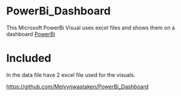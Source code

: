 # PowerBi_Dashboard
This Microsoft PowerBi Visual uses excel files and shows them on a dashboard [PowerBi](https://www.microsoft.com/nl-nl/power-platform/products/power-bi)

# Included
In the data file have 2 excel file used for the visuals.

https://github.com/Melvynwastaken/PowerBi_Dashboard
